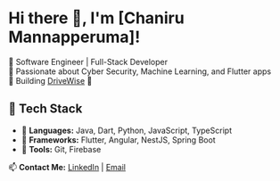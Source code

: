 # Hi there 👋, I'm [Chaniru Mannapperuma]!

🔹 Software Engineer | Full-Stack Developer  
🔹 Passionate about Cyber Security, Machine Learning, and Flutter apps  
🔹 Building [DriveWise](https://drivewise.com) 🚗  

## 🌟 Tech Stack
- 🔹 **Languages:** Java, Dart, Python, JavaScript, TypeScript 
- 🔹 **Frameworks:** Flutter, Angular, NestJS, Spring Boot  
- 🔹 **Tools:** Git, Firebase  

📫 **Contact Me:** [LinkedIn](https://linkedin.com/in/chaniruM) | [Email](mailto:chanirumannapperuma18@gmail.com)


<!--
**chaniruM/chaniruM** is a ✨ _special_ ✨ repository because its `README.md` (this file) appears on your GitHub profile.

Here are some ideas to get you started:

- 🔭 I’m currently working on ...
- 🌱 I’m currently learning ...
- 👯 I’m looking to collaborate on ...
- 🤔 I’m looking for help with ...
- 💬 Ask me about ...
- 📫 How to reach me: ...
- 😄 Pronouns: ...
- ⚡ Fun fact: ...
-->
